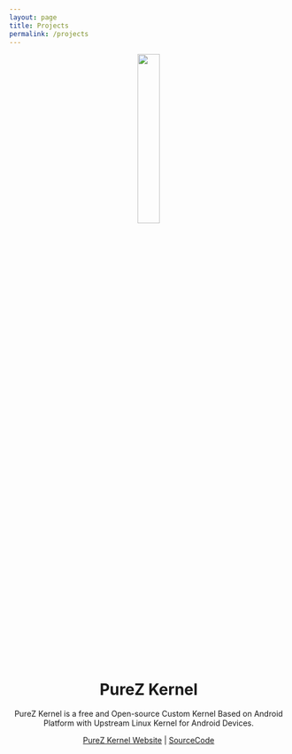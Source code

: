 ```yaml
---
layout: page
title: Projects
permalink: /projects
---
```


<p align="center"> 
  <img src="https://s20.postimg.cc/lie7on02l/purez.png" width="28%" height="28%" /> 
</p>
<h1 align="center">PureZ Kernel</h1>
<p align="center">PureZ Kernel is a free and Open-source Custom Kernel Based on Android Platform with Upstream Linux Kernel for Android Devices.</p>
<p align="center">
 <a href="https://purez-kernel.github.io">PureZ Kernel Website</a> | <a href="https://github.com/purez-kernel">SourceCode</a>
</p>


